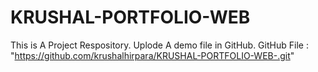 # KRUSHAL-PORTFOLIO-WEB
This is A Project Respository. Uplode A demo file in GitHub.
GitHub File : "https://github.com/krushalhirpara/KRUSHAL-PORTFOLIO-WEB-.git"
